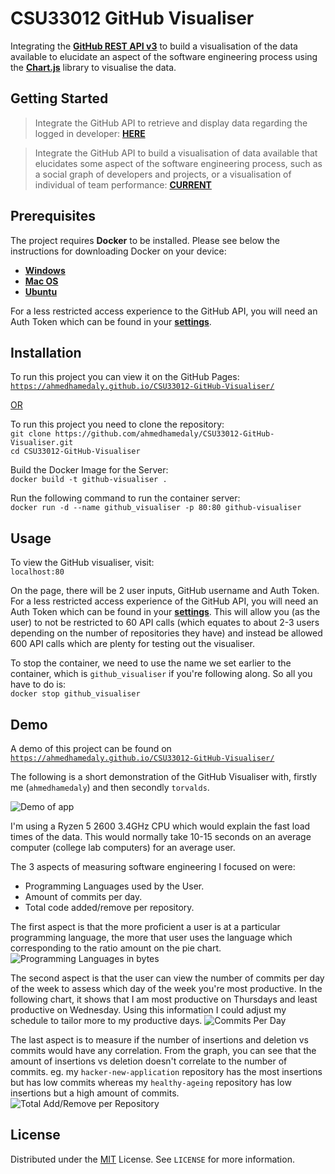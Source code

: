 # CSU33012 GitHub Visualiser

<!-- Badges -->

<!-- Badges -->

Integrating the **[GitHub REST API v3](https://developer.github.com/v3/)** to build a visualisation of the data available to elucidate an aspect of the software engineering process using the **[Chart.js](https://www.chartjs.org/)** library to visualise the data.

## Getting Started

> Integrate the GitHub API to retrieve and display data regarding the logged in developer: **[HERE](https://github.com/ahmedhamedaly/CSU33012-GitHub-Visualiser/releases/tag/v1.0)**

> Integrate the GitHub API to build a visualisation of data available that elucidates some aspect of the software engineering process, such as a social graph of developers and projects, or a visualisation of individual of team performance: **[CURRENT](https://github.com/ahmedhamedaly/CSU33012-GitHub-Visualiser/releases/tag/v2.0)**

## Prerequisites

The project requires **Docker** to be installed. Please see below the instructions for downloading Docker on your device:

* **[Windows](https://www.docker.com/products/docker-desktop)**
* **[Mac OS](https://www.docker.com/products/docker-desktop)**
* **[Ubuntu](https://docs.docker.com/engine/install/ubuntu/)**

For a less restricted access experience to the GitHub API, you will need an Auth Token which can be found in your **[settings](https://github.com/settings/tokens)**.

## Installation

To run this project you can view it on the GitHub Pages:\
[```https://ahmedhamedaly.github.io/CSU33012-GitHub-Visualiser/```](https://ahmedhamedaly.github.io/CSU33012-GitHub-Visualiser/)

<ins>OR</ins>

To run this project you need to clone the repository:\
```git clone https://github.com/ahmedhamedaly/CSU33012-GitHub-Visualiser.git```\
```cd CSU33012-GitHub-Visualiser```

Build the Docker Image for the Server:\
```docker build -t github-visualiser .```

Run the following command to run the container server:\
```docker run -d --name github_visualiser -p 80:80 github-visualiser```

## Usage

To view the GitHub visualiser, visit:\
```localhost:80```

On the page, there will be 2 user inputs, GitHub username and Auth Token. For a less restricted access experience of the GitHub API, you will need an Auth Token which can be found in your **[settings](https://github.com/settings/tokens)**. This will allow you (as the user) to not be restricted to 60 API calls (which equates to about 2-3 users depending on the number of repositories they have) and instead be allowed 600 API calls which are plenty for testing out the visualiser.

To stop the container, we need to use the name we set earlier to the container, which is `github_visualiser` if you're following along. So all you have to do is:\
```docker stop github_visualiser```

## Demo

A demo of this project can be found on [`https://ahmedhamedaly.github.io/CSU33012-GitHub-Visualiser/`](https://ahmedhamedaly.github.io/CSU33012-GitHub-Visualiser/)

The following is a short demonstration of the GitHub Visualiser with, firstly me (`ahmedhamedaly`) and then secondly `torvalds`.

![Demo of app](demo/demo.gif)

I'm using a Ryzen 5 2600 3.4GHz CPU which would explain the fast load times of the data. This would normally take 10-15 seconds on an average computer (college lab computers) for an average user.

The 3 aspects of measuring software engineering I focused on were:

* Programming Languages used by the User.
* Amount of commits per day.
* Total code added/remove per repository.

The first aspect is that the more proficient a user is at a particular programming language, the more that user uses the language which corresponding to the ratio amount on the pie chart.
![Programming Languages in bytes](demo/graph1.png)

The second aspect is that the user can view the number of commits per day of the week to assess which day of the week you're most productive. In the following chart, it shows that I am most productive on Thursdays and least productive on Wednesday. Using this information I could adjust my schedule to tailor more to my productive days.
![Commits Per Day](demo/graph2.png)

The last aspect is to measure if the number of insertions and deletion vs commits would have any correlation. From the graph, you can see that the amount of insertions vs deletion doesn't correlate to the number of commits. eg. my `hacker-new-application` repository has the most insertions but has low commits whereas my `healthy-ageing` repository has low insertions but a high amount of commits.
![Total Add/Remove per Repository](demo/graph3.png)

## License
Distributed under the [MIT](https://github.com/ahmedhamedaly/CSU33012-GitHub-Visualiser/blob/master/LICENSE) License. See `LICENSE` for more information.
